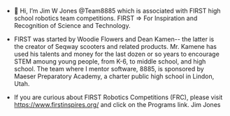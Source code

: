 - 👋 Hi, I’m Jim W Jones @Team8885 which is associated with FIRST high school robotics team competitions.
FIRST => For Inspiration and Recognition of Science and Technology.  
- FIRST was started by Woodie Flowers and Dean Kamen-- the latter is the creator of Seqway scooters and related products.  Mr. Kamene has used his talents and money for the last dozen or so years to encourage STEM amoung young people, from K-6, to middle school,
and high school.  The team where I mentor software, 8885, is sponsored by Maeser Preparatory Academy, a 
charter public high school in Lindon, Utah.  

- If you are curious about FIRST Robotics Competitions (FRC), please visit https://www.firstinspires.org/ 
and click on the Programs link.   Jim Jones

<!---
Team8885/Team8885 is a ✨ special ✨ repository because its `README.md` (this file) appears on your GitHub profile.
You can click the Preview link to take a look at your changes.
--->
